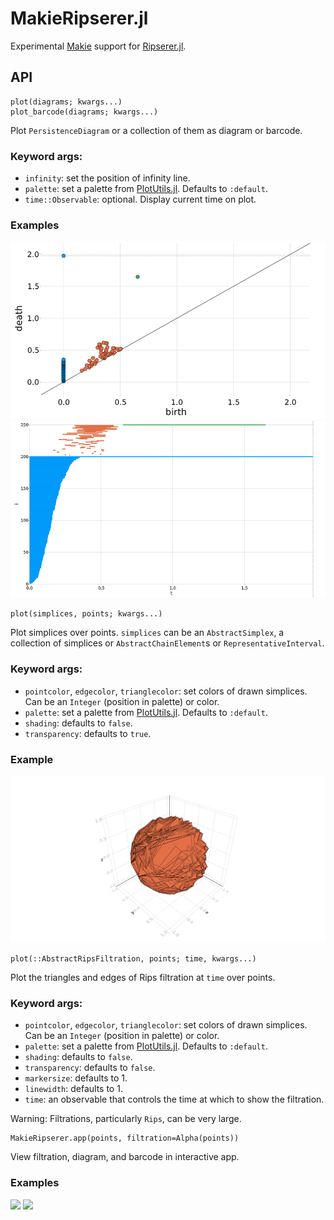 # MakieRipserer.jl

Experimental [Makie](https://github.com/JuliaPlots/Makie.jl) support for
[Ripserer.jl](https://github.com/mtsch/Ripserer.jl/).

## API

```
plot(diagrams; kwargs...)
plot_barcode(diagrams; kwargs...)
```

Plot `PersistenceDiagram` or a collection of them as diagram or barcode.

### Keyword args:

* `infinity`: set the position of infinity line.
* `palette`: set a palette from
  [PlotUtils.jl](https://github.com/JuliaPlots/PlotUtils.jl). Defaults to `:default`.
* `time::Observable`: optional. Display current time on plot.

### Examples

![](docs/src/assets/diagram.png)
![](docs/src/assets/barcode.png)

```
plot(simplices, points; kwargs...)
```

Plot simplices over points. `simplices` can be an `AbstractSimplex`, a collection of
simplices or `AbstractChainElement`s or `RepresentativeInterval`.

### Keyword args:

* `pointcolor`, `edgecolor`, `trianglecolor`: set colors of drawn simplices. Can be an
  `Integer` (position in palette) or color.
* `palette`: set a palette from
  [PlotUtils.jl](https://github.com/JuliaPlots/PlotUtils.jl). Defaults to `:default`.
* `shading`: defaults to `false`.
* `transparency`: defaults to `true`.

### Example

![](docs/src/assets/cocycle.png)

```
plot(::AbstractRipsFiltration, points; time, kwargs...)
```

Plot the triangles and edges of Rips filtration at `time` over points.

### Keyword args:

* `pointcolor`, `edgecolor`, `trianglecolor`: set colors of drawn simplices. Can be an
  `Integer` (position in palette) or color.
* `palette`: set a palette from
  [PlotUtils.jl](https://github.com/JuliaPlots/PlotUtils.jl). Defaults to `:default`.
* `shading`: defaults to `false`.
* `transparency`: defaults to `false`.
* `markersize`: defaults to 1.
* `linewidth`: defaults to 1.
* `time`: an observable that controls the time at which to show the filtration.

Warning: Filtrations, particularly `Rips`, can be very large.

```
MakieRipserer.app(points, filtration=Alpha(points))
```

View filtration, diagram, and barcode in interactive app.

### Examples

![](docs/src/assets/torus.gif)
![](docs/src/assets/cat.gif)
